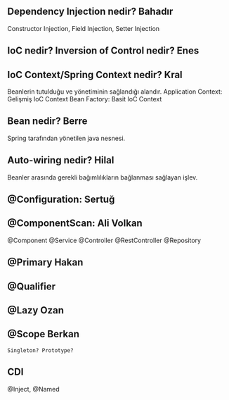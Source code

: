 ## Dependency Injection nedir?  Bahadır
Constructor Injection, Field Injection, Setter Injection

## IoC nedir? Inversion of Control nedir? Enes

## IoC Context/Spring Context nedir? Kral
Beanlerin tutulduğu ve yönetiminin sağlandığı alandır.
	Application Context: Gelişmiş IoC Context
	Bean Factory:  Basit IoC Context

## Bean nedir?  Berre
Spring tarafından yönetilen java nesnesi.

## Auto-wiring nedir? Hilal
Beanler arasında gerekli bağımlılıkların bağlanması sağlayan işlev.

## @Configuration: Sertuğ
## @ComponentScan: Ali Volkan

@Component
	@Service
	@Controller
		@RestController
	@Repository

## @Primary  Hakan
## @Qualifier 

## @Lazy Ozan

## @Scope Berkan
	Singleton? Prototype?

## CDI 
@Inject, @Named














